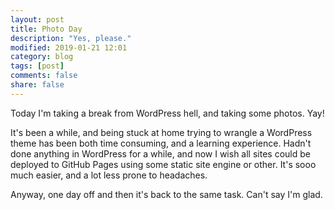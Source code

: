 ```yaml
---
layout: post
title: Photo Day
description: "Yes, please."
modified: 2019-01-21 12:01
category: blog
tags: [post]
comments: false
share: false
---
```


Today I'm taking a break from WordPress hell, and taking some photos. Yay!  

It's been a while, and being stuck at home trying to wrangle a WordPress theme has been both time consuming, and a learning experience. Hadn't done anything in WordPress for a while, and now I wish all sites could be deployed to GitHub Pages using some static site engine or other. It's sooo much easier, and a lot less prone to headaches.  

Anyway, one day off and then it's back to the same task. Can't say I'm glad.
